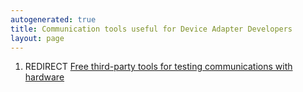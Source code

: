 ```yaml
---
autogenerated: true
title: Communication tools useful for Device Adapter Developers
layout: page
---
```


1.  REDIRECT [Free third-party tools for testing communications with
    hardware](Free_third-party_tools_for_testing_communications_with_hardware "wikilink")
